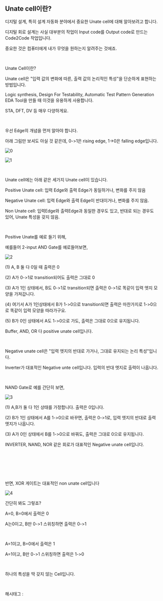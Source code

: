 ## Unate cell이란?

디지털 설계, 특히 설계 자동화 분야에서 중요한 Unate cell에 대해 알아보려고 합니다.

디지털 회로 설계는 사실 대부분의 작업이 Input code를 Output code로 만드는 Code2Code 작업입니다.

중요한 것은 컴퓨터에게 내가 무엇을 원하는지 알려주는 것에죠.

​

Unate Cell이란?

Unate cell은 "입력 값의 변화에 따른, 출력 값의 논리적인 특성"을 단순하게 표현하는 방법입니다.

Logic synthesis, Design For Testability, Automatic Test Pattern Generation EDA Tool을 만들 때 이것을 유용하게 사용합니다.

STA, DFT, DV 등 매우 다양하게요.

​

우선 Edge의 개념을 먼저 알아야 합니다.

아래 그림만 보셔도 아실 것 같은데, 0->1은 rising edge, 1->0은 falling edge입니다.

![0](/asset/img/223529720992/0.png)

![1](/asset/img/223529720992/1.png)

​

Unate cell에는 아래 같은 세가지 Unate cell이 있습니다.

Positive Unate cell: 입력 Edge와 출력 Edge가 동일하거나, 변화를 주지 않음

Negative Unate cell: 입력 Edge와 출력 Edge이 반대이거나, 변화를 주지 않음.

Non Unate cell: 입력Edge와 출력Edge과 동일한 경우도 있고, 반대로 되는 경우도 있어, Unate 특성을 갖지 않음.

​

Positive Unate를 예로 들기 위해,

예를들어 2-input AND Gate를 예로들어보면, 

![2](/asset/img/223529720992/2.png)

(1) A, B 둘 다 0일 때 출력은 0

(2) A가 0->1로 transition되어도 출력은 그대로 0

(3) A가 1인 상태에서, B도 0->1로 transition되면 출력은 0->1로 똑같이 입력 엣지 모양을 가져갑니다.

(4) 여기서 A가 1인상태에서 B가 1->0으로 transition되면 출력은 마찬가지로 1->0으로 똑같이 입력 모양을 따라가구요.

(5) B가 0인 상태에서 A도 1->0으로  가도, 출력은 그대로 0으로 유지됩니다.

Buffer, AND, OR 다 positive unate cell입니다.

​

Negative unate cell은 "입력 엣지의 반대로 가거나, 그대로 유지되는 논리 특성"입니다.

Inverter가 대표적인 Negative unte cell입니다. 입력의 반대 엣지로 출력이 나옵니다.

​

NAND Gate로 예를 간단히 보면,

![3](/asset/img/223529720992/3.png)

(1) A,B가 둘 다 1인 상태를 가정합니다. 출력은 0입니다.

(2) B가 1인 상태에서 A를 1->0으로 바꾸면, 출력은 0->1로, 입력 엣지의 반대로 출력 엣지가 나옵니다.

(3) A가 0인 상태에서 B를 1->0으로 바꿔도, 출력은 그대로 0으로 유지됩니다.

INVERTER, NAND, NOR 같은 회로가 대표적인 Negative unate cell입니다.

​

​

​

반면, XOR 게이트는 대표적인 non unate cell입니다

![4](/asset/img/223529720992/4.png)

간단히 봐도 그렇죠?

A=0, B=0에서 출력은 0

A는0이고, B만 0->1 스위칭하면 출력은 0->1

​

A=1이고, B=0에서 출력은 1

A=1이고, B만 0->1 스위칭하면 출력은 1->0

​

하나의 특성을 딱 갖지 않는 Cell입니다.

​

 해시태그 : 